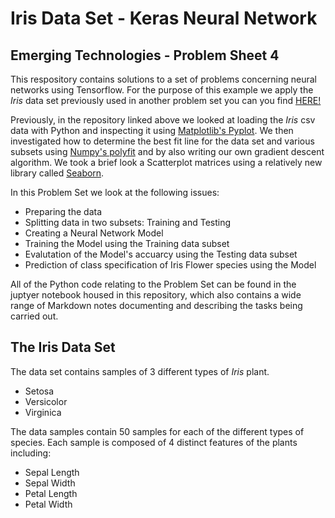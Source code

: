 # Iris Data Set - Keras Neural Network

## Emerging Technologies - Problem Sheet 4

This respository contains solutions to a set of problems concerning neural networks using Tensorflow. For the purpose of
this example we apply the *Iris* data set previously used in another problem set you can you find
[HERE!](https://github.com/damiannolan/iris-data-set)

Previously, in the repository linked above we looked at loading the *Iris* csv data with Python and inspecting it using
[Matplotlib's Pyplot](https://matplotlib.org/users/pyplot_tutorial.html). We then investigated how to determine the best
fit line for the data set and various subsets using [Numpy's
polyfit](https://docs.scipy.org/doc/numpy-1.13.0/reference/generated/numpy.polyfit.html) and by also writing our own gradient descent algorithm. We took a brief look a Scatterplot matrices using a relatively new library called [Seaborn](https://seaborn.pydata.org/).

In this Problem Set we look at the following issues:

- Preparing the data
- Splitting data in two subsets: Training and Testing
- Creating a Neural Network Model
- Training the Model using the Training data subset
- Evalutation of the Model's accuarcy using the Testing data subset
- Prediction of class specification of Iris Flower species using the Model

All of the Python code relating to the Problem Set can be found in the juptyer notebook housed in this repository, which also contains a wide range of Markdown notes documenting and describing the tasks being carried out.

## The Iris Data Set

The data set contains samples of 3 different types of *Iris* plant.

- Setosa
- Versicolor
- Virginica

The data samples contain 50 samples for each of the different types of species. Each sample is composed of 4 distinct
features of the plants including:

- Sepal Length
- Sepal Width
- Petal Length
- Petal Width
